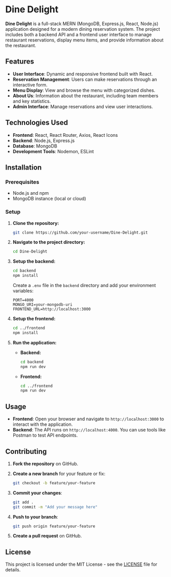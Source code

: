 # Dine Delight

**Dine Delight** is a full-stack MERN (MongoDB, Express.js, React, Node.js) application designed for a modern dining reservation system. The project includes both a backend API and a frontend user interface to manage restaurant reservations, display menu items, and provide information about the restaurant.

## Features

- **User Interface**: Dynamic and responsive frontend built with React.
- **Reservation Management**: Users can make reservations through an interactive form.
- **Menu Display**: View and browse the menu with categorized dishes.
- **About Us**: Information about the restaurant, including team members and key statistics.
- **Admin Interface**: Manage reservations and view user interactions.

## Technologies Used

- **Frontend**: React, React Router, Axios, React Icons
- **Backend**: Node.js, Express.js
- **Database**: MongoDB
- **Development Tools**: Nodemon, ESLint

## Installation

### Prerequisites

- Node.js and npm
- MongoDB instance (local or cloud)

### Setup

1. **Clone the repository:**

    ```bash
    git clone https://github.com/your-username/Dine-Delight.git
    ```

2. **Navigate to the project directory:**

    ```bash
    cd Dine-Delight
    ```

3. **Setup the backend:**

    ```bash
    cd backend
    npm install
    ```

    Create a `.env` file in the `backend` directory and add your environment variables:

    ```plaintext
    PORT=4000
    MONGO_URI=your-mongodb-uri
    FRONTEND_URL=http://localhost:3000
    ```

4. **Setup the frontend:**

    ```bash
    cd ../frontend
    npm install
    ```

5. **Run the application:**

    - **Backend:**

      ```bash
      cd backend
      npm run dev
      ```

    - **Frontend:**

      ```bash
      cd ../frontend
      npm run dev
      ```

## Usage

- **Frontend**: Open your browser and navigate to `http://localhost:3000` to interact with the application.
- **Backend**: The API runs on `http://localhost:4000`. You can use tools like Postman to test API endpoints.

## Contributing

1. **Fork the repository** on GitHub.
2. **Create a new branch** for your feature or fix:
   
    ```bash
    git checkout -b feature/your-feature
    ```

3. **Commit your changes**:

    ```bash
    git add .
    git commit -m "Add your message here"
    ```

4. **Push to your branch**:

    ```bash
    git push origin feature/your-feature
    ```

5. **Create a pull request** on GitHub.

## License

This project is licensed under the MIT License - see the [LICENSE](LICENSE) file for details.
